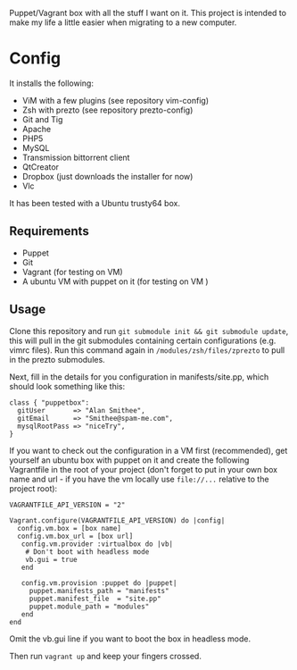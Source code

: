 Puppet/Vagrant box with all the stuff I want on it. This project is intended to make my life a little easier when migrating to a new computer.

Config
====================

It installs the following:
* ViM with a few plugins  (see repository vim-config)
* Zsh with prezto         (see repository prezto-config)
* Git and Tig
* Apache 
* PHP5
* MySQL
* Transmission bittorrent client
* QtCreator
* Dropbox (just downloads the installer for now)
* Vlc

It has been tested with a Ubuntu trusty64 box.

Requirements
------------

* Puppet
* Git
* Vagrant (for testing on VM)
* A ubuntu VM with puppet on it (for testing on VM )



Usage
-----

Clone this repository and run `git submodule init && git submodule update`, this will pull in the git submodules containing certain configurations (e.g. vimrc files). Run this command again in `/modules/zsh/files/zprezto` to pull in the prezto submodules.

Next, fill in the details for you configuration in manifests/site.pp, which should look something like this:

```
class { "puppetbox": 
  gitUser       => "Alan Smithee",
  gitEmail      => "Smithee@spam-me.com",
  mysqlRootPass => "niceTry",
}
```

If you want to check out the configuration in a VM first (recommended), get yourself an ubuntu box with puppet on it and create the following Vagrantfile in the root of your project (don't forget to put in your own box name and url - if you have the vm locally use `file://...` relative to the project root):

```
VAGRANTFILE_API_VERSION = "2"

Vagrant.configure(VAGRANTFILE_API_VERSION) do |config|
  config.vm.box = [box name]
  config.vm.box_url = [box url]
   config.vm.provider :virtualbox do |vb|
    # Don't boot with headless mode
    vb.gui = true
   end

   config.vm.provision :puppet do |puppet|
     puppet.manifests_path = "manifests"
     puppet.manifest_file  = "site.pp"
     puppet.module_path = "modules"
   end
end
```
Omit the vb.gui line if you want to boot the box in headless mode. 

Then run `vagrant up` and keep your fingers crossed.
